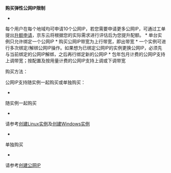 **购买弹性公网IP限制**

* 
每个用户在每个地域均可申请10个公网IP，若您需要申请更多公网IP，可通过工单提出[升额申请](https://uc.jdcloud.com/question/submit)，京东云将根据您的实际需求进行评估后为您提升配额。
* 
单台实例只允许绑定一个公网IP
* 
购买公网IP带宽为上行带宽，即出带宽
* 
一个实例可进行多次绑定/解绑公网IP操作。如果想为已绑定公网IP的实例更换公网IP，必须先与当前绑定的公网IP解绑，之后再行绑定新的公网IP
* 
包年包月计费的公网IP支持上调带宽；按配置及按用量计费的公网IP支持上调或下调带宽

购买方法：

公网IP支持随实例一起购买或单独购买：

* 
随实例一起购买

* 
请参考[创建Linux实例](http://www.jdcloud.com/help/detail/359/isCateLog/1)及[创建Windows实例](http://www.jdcloud.com/help/detail/363/isCateLog/1)

* 
单独购买

* 
请参考[创建公网IP](http://www.jdcloud.com/help/detail/1597/isCateLog/1)